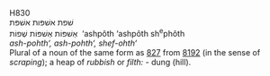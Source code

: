 <body>
  <p>H830<br>  שׁפת    אשׁפּות    אשׁפּת  <br> אַשׁפּוֹת  אַשׁפּוֹת  שְׁפוֹת  ‎  ‘ashpôth  ‘ashpôth  sh<sup>e</sup>phôth  <br><i>ash-pohth‘,</i> <i>ash-pohth‘,</i> <i>shef-ohth‘ </i><br>Plural of a noun of the same form as <a href="h0827.htm">827</a>  from <a href="h8192.htm">8192</a> (in the sense of <i>scraping</i>); a heap of <i>rubbish</i> or <i>filth: - </i>dung (hill).<br></p>
 </body>